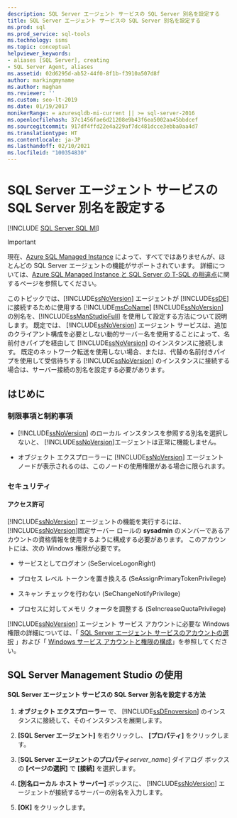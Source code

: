 ```yaml
---
description: SQL Server エージェント サービスの SQL Server 別名を設定する
title: SQL Server エージェント サービスの SQL Server 別名を設定する
ms.prod: sql
ms.prod_service: sql-tools
ms.technology: ssms
ms.topic: conceptual
helpviewer_keywords:
- aliases [SQL Server], creating
- SQL Server Agent, aliases
ms.assetid: 02d6295d-ab52-44f0-8f1b-f3910a507d8f
author: markingmyname
ms.author: maghan
ms.reviewer: ''
ms.custom: seo-lt-2019
ms.date: 01/19/2017
monikerRange: = azuresqldb-mi-current || >= sql-server-2016
ms.openlocfilehash: 37c1456fae6d21208e9b43f6ea5002aa45bbdcef
ms.sourcegitcommit: 917df4ffd22e4a229af7dc481dcce3ebba0aa4d7
ms.translationtype: HT
ms.contentlocale: ja-JP
ms.lasthandoff: 02/10/2021
ms.locfileid: "100354830"
---
```

# <a name="set-a-sql-server-alias-for-the-sql-server-agent-service"></a>SQL Server エージェント サービスの SQL Server 別名を設定する

[!INCLUDE [SQL Server SQL MI](../../includes/applies-to-version/sql-asdbmi.md)]

> [!IMPORTANT]  
> 現在、[Azure SQL Managed Instance](/azure/sql-database/sql-database-managed-instance) によって、すべてではありませんが、ほとんどの SQL Server エージェントの機能がサポートされています。 詳細については、[Azure SQL Managed Instance と SQL Server の T-SQL の相違点](/azure/sql-database/sql-database-managed-instance-transact-sql-information#sql-server-agent)に関するページを参照してください。

このトピックでは、[!INCLUDE[ssNoVersion](../../includes/ssnoversion-md.md)] エージェントが [!INCLUDE[ssDE](../../includes/ssde_md.md)] に接続するために使用する [!INCLUDE[msCoName](../../includes/msconame_md.md)] [!INCLUDE[ssNoVersion](../../includes/ssnoversion-md.md)] の別名を、[!INCLUDE[ssManStudioFull](../../includes/ssmanstudiofull-md.md)] を使用して設定する方法について説明します。 既定では、 [!INCLUDE[ssNoVersion](../../includes/ssnoversion-md.md)] エージェント サービスは、追加のクライアント構成を必要としない動的サーバー名を使用することによって、名前付きパイプを経由して [!INCLUDE[ssNoVersion](../../includes/ssnoversion-md.md)] のインスタンスに接続します。 既定のネットワーク転送を使用しない場合、または、代替の名前付きパイプを使用して受信待ちする [!INCLUDE[ssNoVersion](../../includes/ssnoversion-md.md)] のインスタンスに接続する場合は、サーバー接続の別名を設定する必要があります。  

## <a name="before-you-begin"></a><a name="BeforeYouBegin"></a>はじめに  
  
### <a name="limitations-and-restrictions"></a><a name="Restrictions"></a>制限事項と制約事項  
  
-   [!INCLUDE[ssNoVersion](../../includes/ssnoversion-md.md)] のローカル インスタンスを参照する別名を選択しないと、 [!INCLUDE[ssNoVersion](../../includes/ssnoversion-md.md)]エージェントは正常に機能しません。  
  
-   オブジェクト エクスプローラーに [!INCLUDE[ssNoVersion](../../includes/ssnoversion-md.md)] エージェント ノードが表示されるのは、このノードの使用権限がある場合に限られます。  
  
### <a name="security"></a><a name="Security"></a>セキュリティ  
  
#### <a name="permissions"></a><a name="Permissions"></a>アクセス許可  
[!INCLUDE[ssNoVersion](../../includes/ssnoversion-md.md)] エージェントの機能を実行するには、 [!INCLUDE[ssNoVersion](../../includes/ssnoversion-md.md)]固定サーバー ロールの **sysadmin** のメンバーであるアカウントの資格情報を使用するように構成する必要があります。 このアカウントには、次の Windows 権限が必要です。  
  
-   サービスとしてログオン (SeServiceLogonRight)  
  
-   プロセス レベル トークンを置き換える (SeAssignPrimaryTokenPrivilege)  
  
-   スキャン チェックを行わない (SeChangeNotifyPrivilege)  
  
-   プロセスに対してメモリ クォータを調整する (SeIncreaseQuotaPrivilege)  
  
[!INCLUDE[ssNoVersion](../../includes/ssnoversion-md.md)] エージェント サービス アカウントに必要な Windows 権限の詳細については、「 [SQL Server エージェント サービスのアカウントの選択](../../ssms/agent/select-an-account-for-the-sql-server-agent-service.md) 」および「 [Windows サービス アカウントと権限の構成](../../database-engine/configure-windows/configure-windows-service-accounts-and-permissions.md)」を参照してください。  
  
## <a name="using-sql-server-management-studio"></a><a name="SSMSProcedure"></a>SQL Server Management Studio の使用  
  
#### <a name="to-set-a-sql-server-alias-for-the-sql-server-agent-service"></a>SQL Server エージェント サービスの SQL Server 別名を設定する方法  
  
1.  **オブジェクト エクスプローラー** で、 [!INCLUDE[ssDEnoversion](../../includes/ssdenoversion_md.md)] のインスタンスに接続して、そのインスタンスを展開します。  
  
2.  **[SQL Server エージェント]** を右クリックし、 **[プロパティ]** をクリックします。  
  
3.  [**SQL Server エージェントのプロパティ**_server\_name_] ダイアログ ボックスの **[ページの選択]** で **[接続]** を選択します。  
  
4.  **[別名ローカル ホスト サーバー]** ボックスに、 [!INCLUDE[ssNoVersion](../../includes/ssnoversion-md.md)] エージェントが接続するサーバーの別名を入力します。  
  
5.  **[OK]** をクリックします。  

